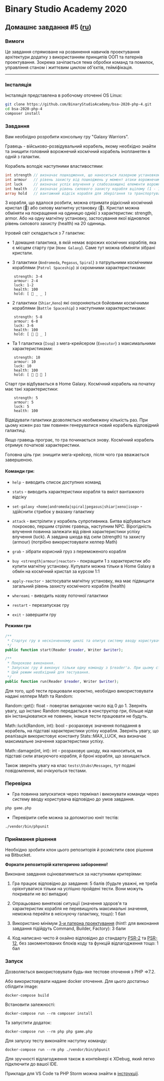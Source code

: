 # Binary Studio Academy 2020

## Домашнє завдання #5 ([ru](README.md))

### Вимоги

Це завдання спрямоване на розвинення навичків проектування архітектури додатку з використанням принципів ООП та патернів проектування. Зокрема зачіпається тема обробки команд та помилок, управління станом і життєвим циклом об'єктів, гейміфікація.
***

### Інсталяція

Інсталяція представлена в робочому оточенні OS Linux:

```bash
git clone https://github.com/BinaryStudioAcademy/bsa-2020-php-4.git
cd bsa-2020-php-4
composer install
```

### Завдання

Вам необхідно розробити консольну гру "Galaxy Warriors".

Гравець - військово-розвідувальний корабель, якому необхідно знайти та знищити головний ворожнечий космічний корабель інопланетян в одній з галактик.

Корабель володіє наступними властивостями:

```php
int strength // визначає пошкодження, що наноситься лазерною установкою (1 до 10)
int armour   // рівень захисту від пошкоджень у момент атаки ворожнечим космічним кораблем (1 - 10)
int luck     // визначає успіх влучення у слабозахищені елементи ворожнечого космічного корабля (1-10)
int health   // визначає рівень силового захисту корабля вцілому (1 - 100)
array hold   // вантажний відсік корабля для зберігання та транспортування захвачених ресурсів, місткість: 3 елементи.
```

З корабля, що вдалося розбити, можна отримати рідкісний космічний кристал (🔮) або силову магнитну установку (🔋). Кристал можна обміняти на покращення на одиницю однієї з характеристик: strength, armor. Або на одну магнітну установку, застосування якої відновлює рівень силового захисту (health) на 20 одиниць.

Ігровий світ складається з 7 галактик:

- 1 домашня галактика, в якій немає ворожих космічних кораблів, яка є місцем старту гри (`Home Galaxy`). Саме тут можна обміняти зібрані кристали.

- 3 галактики (`Andromeda`, `Pegasus`, `Spiral`) з патрульними космічними кораблями (`Patrol Spaceship`) зі скромними характеристиками:
```
    strength: 3-4
    armour: 2-4
    luck: 1-2
    health: 100
    hold: [ 🔋 _ _ ]
```

- 2 галактики (`Shiar`,`Xeno`) які охороняються бойовими космічними кораблями (`Battle Spaceship`) з наступними характеристиками:

```
    strength: 5-8
    armour: 6-8
    luck: 3-6
    health: 100
    hold: [ 🔋 🔮 _ ]
```

- Та 1 галактика (`Isop`) з мега-крейсером (`Executor`) з максимальними характеристиками:
```
    strength: 10
    armour: 10
    luck: 10
    health: 100
    hold: [ 🔋 🔮 🔮 ]
```

Старт гри відбувається в Home Galaxy. Космічний корабель на початку має такі характеристики:

```
    strength: 5
    armour: 5
    luck: 5
    health: 100
```

Відвідувати галактики дозволяється необмежену кількість раз. При цьому кожен раз там повинен генеруватися новий корабель відповідний галактиці.

Якщо гравець програє, то гра починається знову. Космічний корабель отримує початкові характеристики.

Головна ціль гри: знищити мега-крейсер, після чого гра вважається завершеною.

#### Команди гри:

- `help` - виводить список доступних команд

- `stats` - виводить характеристики корабля та вміст вантажного відсіку 

- `set-galaxy <home|andromeda|spiral|pegasus|shiar|xeno|isop>` - здійснити стрибок у вказану галактику

- `attack` - вистрілити у корабель супротивника. Битва відбувається покроково, першим стріляє гравець, наступним NPC. Вірогідність влучення повинна залежати від рівня характеристики успіху влучення (luck). А завдана шкода від сили (strength) та захисту (armour) (потрібно використовувати хелпер Math)

- `grab` - зібрати корисний груз з переможеного корабля

- `buy <strength|armour|reactor>` - покращити 1 з характеристик або купити магнітну установку. Купувати можна тільки в Home Galaxy в обмін на космічний кристал за курсом 1:1

- `apply-reactor` - застосувати магнітну установку, яка має підвищити загальний рівень захисту космічного корабля (health)

- `whereami` - виводить назву поточної галактики

- `restart` - перезапускає гру

- `exit` - завершити гру

#### Режими гри

```php
/**
 * Стартує гру в нескінченному циклі та опитує систему вводу користувача.
 */
public function start(Reader $reader, Writer $writer);

/**
 * Покрокове виконання.
 * Запускає гру й виконує тільки одну команду з $reader'a. При цьому стан ігрового світу має зберігатися
 * Цей режим необхідний для тестування.
 */
public function run(Reader $reader, Writer $writer);
```

Для того, щоб тести працювали коректно, необхідно використовувати надані хелпери Math та Random:

Random::get(): float - повертає випадкове число від 0 до 1. Зверніть увагу, що інстанс Random передається в конструктор гри, більше ніде він інстанціюватися не повинен, інакше тести працювати не будуть.

Math::luck(Random, int): bool - розраховує значення попадання в корабель, на підставі характеристики успіху корабля. Зверніть увагу, що реалізація використовує константу Stats::MAX_LUCK, яка визначає максимальне значення характеристики успіху.

Math::damage(int, int): int - розраховує шкоду, яка наноситься, на підставі сили атакуючого корабля, й броні корабля, що захищається.

Також зверніть увагу на клас `tests\Stubs\Messages`, тут подані повідомлення, які очікуються тестами.

### Перевірка

- Гра повинна запускатися через термінал і виконувати команди через систему вводу користувача відповідно до умов завдання.

```bash
php game.php
```

- Перевірити себе можна за допомогою юніт тестів:

```bash
./vendor/bin/phpunit
```

### Приймання рішення

Необхідно зробити клон цього репозиторія й розмістити своє рішення на Bitbucket.

__Форкати репозиторій категорично заборонено!__

Виконане завдання оцінюватиметься за наступними критеріями:

1) Гра працює відповідно до завдання: 5 балів (будьте уважні, не треба орієнтуватися тільки на успішно пройдені тести. Вони можуть покривати не всі випадки)

2) Опрацьовано виняткові ситуації (значення здоров'я та характеристик корабля не перевищують максимальні значення, неможна перейти в неіснуючу галактику, тощо): 1 бал

3) Використано мінімум [3-и патерна проектування](https://designpatternsphp.readthedocs.io/en/latest/) (hint!: для виконання завдання підійдуть Command, Builder, Factory): 3 бали 

4) Код написано чисто й охайно відповідно до стандарту [PSR-2](https://www.php-fig.org/psr/psr-2/) та [PSR-12](https://www.php-fig.org/psr/psr-12/), без закоментованих блоків коду та функцій відлагодження тощо: 1 бал


### Запуск

Дозволяється використовувати будь-яке тестове оточення з PHP =>7.2.

Або використовувати надане docker оточення. Для цього достатньо сбілдити image:

```
docker-compose build
```

Встановити залежності:

```
docker-compose run --rm composer install
```

Та запустити додаток:

```
docker-compose run --rm php php game.php
```

Для запуску тесту виконайте наступну команду:

```
docker-compose run --rm php ./vendor/bin/phpunit
```

Для зручності відлагодження також в контейнері є XDebug, який легко підключити до вашої IDE.

Приклади для VS Code та PHP Storm можна знайти в [інструкції](debug.md). 
